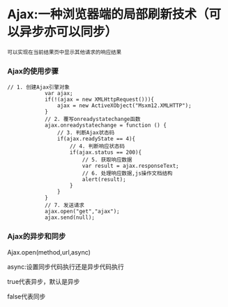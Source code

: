 # Ajax:一种浏览器端的局部刷新技术（可以异步亦可以同步）
    可以实现在当前结果页中显示其他请求的响应结果
    
### Ajax的使用步骤

```
// 1. 创建Ajax引擎对象
            var ajax;
            if(!(ajax = new XMLHttpRequest())){
                ajax = new ActiveXObject("Msxm12.XMLHTTP");
            }
            // 2. 覆写onreadystatechange函数
            ajax.onreadystatechange = function () {
                // 3. 判断Ajax状态码
                if(ajax.readyState == 4){
                    // 4. 判断响应状态码
                    if(ajax.status == 200){
                        // 5. 获取响应数据
                        var result = ajax.responseText;
                        // 6. 处理响应数据,js操作文档结构
                        alert(result);
                    }
                }
            }
            // 7. 发送请求
            ajax.open("get","ajax");
            ajax.send(null);
```

### Ajax的异步和同步

Ajax.open(method,url,async)

async:设置同步代码执行还是异步代码执行

true代表异步，默认是异步

false代表同步
